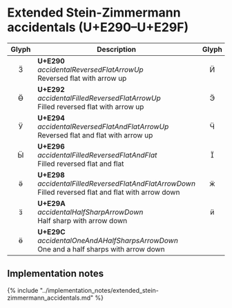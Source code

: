Extended Stein-Zimmermann accidentals (U+E290–U+E29F)
=====================================================

| **Glyph** | **Description** | **Glyph** | **Description**
| :-------: | --------------- | :-------: | ---------------
|<span class="bravura_large">&#xe290;</span> | **U+E290**<br/>*accidentalReversedFlatArrowUp*<br/>Reversed flat with arrow up | <span class="bravura_large">&#xe291;</span> | **U+E291**<br/>*accidentalReversedFlatArrowDown*<br/>Reversed flat with arrow down
|<span class="bravura_large">&#xe292;</span> | **U+E292**<br/>*accidentalFilledReversedFlatArrowUp*<br/>Filled reversed flat with arrow up | <span class="bravura_large">&#xe293;</span> | **U+E293**<br/>*accidentalFilledReversedFlatArrowDown*<br/>Filled reversed flat with arrow down
|<span class="bravura_large">&#xe294;</span> | **U+E294**<br/>*accidentalReversedFlatAndFlatArrowUp*<br/>Reversed flat and flat with arrow up | <span class="bravura_large">&#xe295;</span> | **U+E295**<br/>*accidentalReversedFlatAndFlatArrowDown*<br/>Reversed flat and flat with arrow down
|<span class="bravura_large">&#xe296;</span> | **U+E296**<br/>*accidentalFilledReversedFlatAndFlat*<br/>Filled reversed flat and flat | <span class="bravura_large">&#xe297;</span> | **U+E297**<br/>*accidentalFilledReversedFlatAndFlatArrowUp*<br/>Filled reversed flat and flat with arrow up
|<span class="bravura_large">&#xe298;</span> | **U+E298**<br/>*accidentalFilledReversedFlatAndFlatArrowDown*<br/>Filled reversed flat and flat with arrow down | <span class="bravura_large">&#xe299;</span> | **U+E299**<br/>*accidentalHalfSharpArrowUp*<br/>Half sharp with arrow up
|<span class="bravura_large">&#xe29a;</span> | **U+E29A**<br/>*accidentalHalfSharpArrowDown*<br/>Half sharp with arrow down | <span class="bravura_large">&#xe29b;</span> | **U+E29B**<br/>*accidentalOneAndAHalfSharpsArrowUp*<br/>One and a half sharps with arrow up
|<span class="bravura_large">&#xe29c;</span> | **U+E29C**<br/>*accidentalOneAndAHalfSharpsArrowDown*<br/>One and a half sharps with arrow down | &nbsp; | &nbsp;

Implementation notes
---------------------

{% include "../implementation_notes/extended_stein-zimmermann_accidentals.md" %}